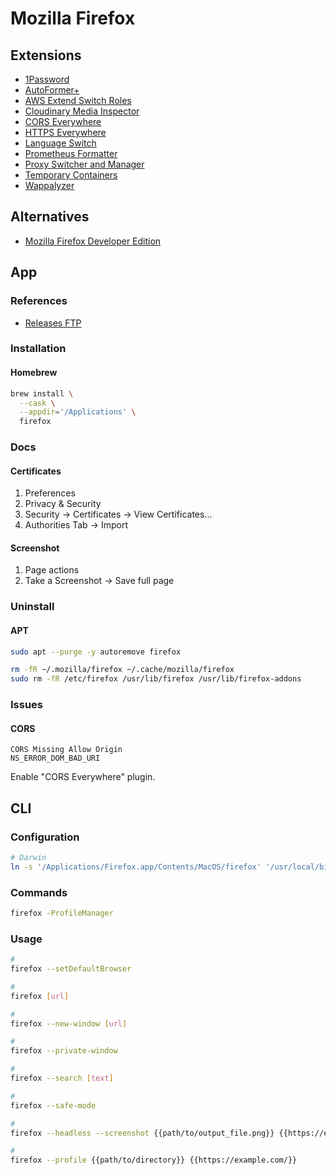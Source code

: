 # Mozilla Firefox

## Extensions

- [1Password](https://addons.mozilla.org/en-US/firefox/addon/1password-x-password-manager/)
- [AutoFormer+](https://addons.mozilla.org/en-US/firefox/addon/autoformer/)
- [AWS Extend Switch Roles](https://addons.mozilla.org/en-US/firefox/addon/aws-extend-switch-roles3/)
- [Cloudinary Media Inspector](https://addons.mozilla.org/en-US/firefox/addon/cloudinary-media-inspector/)
- [CORS Everywhere](https://addons.mozilla.org/en-US/firefox/addon/cors-everywhere/)
- [HTTPS Everywhere](https://addons.mozilla.org/en-US/firefox/addon/https-everywhere/)
- [Language Switch](https://addons.mozilla.org/en-US/firefox/addon/languageswitch/)
- [Prometheus Formatter](https://addons.mozilla.org/en-US/firefox/addon/prometheus-formatter/)
- [Proxy Switcher and Manager](https://addons.mozilla.org/en-US/firefox/addon/proxy-switcher-and-manager/)
- [Temporary Containers](https://addons.mozilla.org/en-US/firefox/addon/temporary-containers/)
- [Wappalyzer](https://addons.mozilla.org/en-US/firefox/addon/wappalyzer/)

## Alternatives

- [Mozilla Firefox Developer Edition](/mozilla/mozilla-firefox-developer-edition.md)

## App

### References

- [Releases FTP](https://ftp.mozilla.org/pub/firefox/releases/)

### Installation

#### Homebrew

```sh
brew install \
  --cask \
  --appdir='/Applications' \
  firefox
```

### Docs

#### Certificates

1. Preferences
2. Privacy & Security
3. Security -> Certificates -> View Certificates...
4. Authorities Tab -> Import

#### Screenshot

1. Page actions
2. Take a Screenshot -> Save full page

### Uninstall

#### APT

```sh
sudo apt --purge -y autoremove firefox

rm -fR ~/.mozilla/firefox ~/.cache/mozilla/firefox
sudo rm -fR /etc/firefox /usr/lib/firefox /usr/lib/firefox-addons
```

### Issues

#### CORS

```log
CORS Missing Allow Origin
NS_ERROR_DOM_BAD_URI
```

Enable "CORS Everywhere" plugin.

## CLI

### Configuration

```sh
# Darwin
ln -s '/Applications/Firefox.app/Contents/MacOS/firefox' '/usr/local/bin/firefox'
```

### Commands

```sh
firefox -ProfileManager
```

### Usage

```sh
#
firefox --setDefaultBrowser

#
firefox [url]

#
firefox --new-window [url]

#
firefox --private-window

#
firefox --search [text]

#
firefox --safe-mode

#
firefox --headless --screenshot {{path/to/output_file.png}} {{https://example.com/}}

#
firefox --profile {{path/to/directory}} {{https://example.com/}}
```
